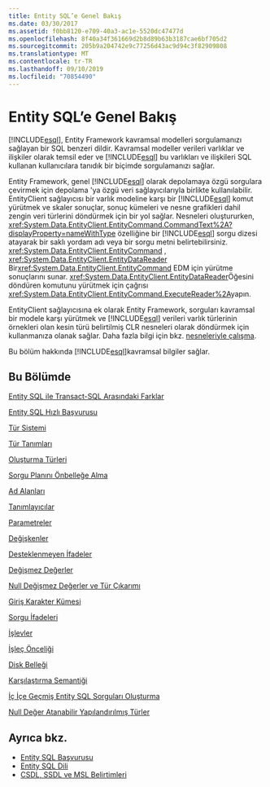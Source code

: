```yaml
---
title: Entity SQL’e Genel Bakış
ms.date: 03/30/2017
ms.assetid: f0bb8120-e709-40a3-ac1e-5520dc47477d
ms.openlocfilehash: 8f40a34f361669d2b8d89b63b3187cae6bf705d2
ms.sourcegitcommit: 205b9a204742e9c77256d43ac9d94c3f82909808
ms.translationtype: MT
ms.contentlocale: tr-TR
ms.lasthandoff: 09/10/2019
ms.locfileid: "70854490"
---
```

# <a name="entity-sql-overview"></a>Entity SQL’e Genel Bakış
[!INCLUDE[esql](../../../../../../includes/esql-md.md)], Entity Framework kavramsal modelleri sorgulamanızı sağlayan bir SQL benzeri dildir. Kavramsal modeller verileri varlıklar ve ilişkiler olarak temsil eder ve [!INCLUDE[esql](../../../../../../includes/esql-md.md)] bu varlıkları ve ilişkileri SQL kullanan kullanıcılara tanıdık bir biçimde sorgulamanızı sağlar.  
      
 Entity Framework, genel [!INCLUDE[esql](../../../../../../includes/esql-md.md)] olarak depolamaya özgü sorgulara çevirmek için depolama 'ya özgü veri sağlayıcılarıyla birlikte kullanılabilir. EntityClient sağlayıcısı bir varlık modeline karşı bir [!INCLUDE[esql](../../../../../../includes/esql-md.md)] komut yürütmek ve skaler sonuçlar, sonuç kümeleri ve nesne grafikleri dahil zengin veri türlerini döndürmek için bir yol sağlar. Nesneleri oluştururken, <xref:System.Data.EntityClient.EntityCommand.CommandText%2A?displayProperty=nameWithType> özelliğine bir [!INCLUDE[esql](../../../../../../includes/esql-md.md)] sorgu dizesi atayarak bir saklı yordam adı veya bir sorgu metni belirtebilirsiniz. <xref:System.Data.EntityClient.EntityCommand> , <xref:System.Data.EntityClient.EntityDataReader> Bir<xref:System.Data.EntityClient.EntityCommand> EDM için yürütme sonuçlarını sunar. <xref:System.Data.EntityClient.EntityDataReader>Öğesini döndüren komutunu yürütmek için çağrısı <xref:System.Data.EntityClient.EntityCommand.ExecuteReader%2A>yapın.  
  
 EntityClient sağlayıcısına ek olarak Entity Framework, sorguları kavramsal bir modele karşı yürütmek ve [!INCLUDE[esql](../../../../../../includes/esql-md.md)] verileri varlık türlerinin örnekleri olan kesin türü belirtilmiş CLR nesneleri olarak döndürmek için kullanmanıza olanak sağlar. Daha fazla bilgi için bkz. [nesneleriyle çalışma](../working-with-objects.md).  
  
 Bu bölüm hakkında [!INCLUDE[esql](../../../../../../includes/esql-md.md)]kavramsal bilgiler sağlar.  
  
## <a name="in-this-section"></a>Bu Bölümde  
 [Entity SQL ile Transact-SQL Arasındaki Farklar](how-entity-sql-differs-from-transact-sql.md)  
  
 [Entity SQL Hızlı Başvurusu](entity-sql-quick-reference.md)  
  
 [Tür Sistemi](type-system-entity-sql.md)  
  
 [Tür Tanımları](type-definitions-entity-sql.md)  
  
 [Oluşturma Türleri](constructing-types-entity-sql.md)  
  
 [Sorgu Planını Önbelleğe Alma](query-plan-caching-entity-sql.md)  
  
 [Ad Alanları](namespaces-entity-sql.md)  
  
 [Tanımlayıcılar](identifiers-entity-sql.md)  
  
 [Parametreler](parameters-entity-sql.md)  
  
 [Değişkenler](variables-entity-sql.md)  
  
 [Desteklenmeyen İfadeler](unsupported-expressions-entity-sql.md)  
  
 [Değişmez Değerler](literals-entity-sql.md)  
  
 [Null Değişmez Değerler ve Tür Çıkarımı](null-literals-and-type-inference-entity-sql.md)  
  
 [Giriş Karakter Kümesi](input-character-set-entity-sql.md)  
  
 [Sorgu İfadeleri](query-expressions-entity-sql.md)  
  
 [İşlevler](functions-entity-sql.md)  
  
 [İşleç Önceliği](operator-precedence-entity-sql.md)  
  
 [Disk Belleği](paging-entity-sql.md)  
  
 [Karşılaştırma Semantiği](comparison-semantics-entity-sql.md)  
  
 [İç İçe Geçmiş Entity SQL Sorguları Oluşturma](composing-nested-entity-sql-queries.md)  
  
 [Null Değer Atanabilir Yapılandırılmış Türler](nullable-structured-types-entity-sql.md)  
  
## <a name="see-also"></a>Ayrıca bkz.

- [Entity SQL Başvurusu](entity-sql-reference.md)
- [Entity SQL Dili](entity-sql-language.md)
- [CSDL, SSDL ve MSL Belirtimleri](csdl-ssdl-and-msl-specifications.md)
